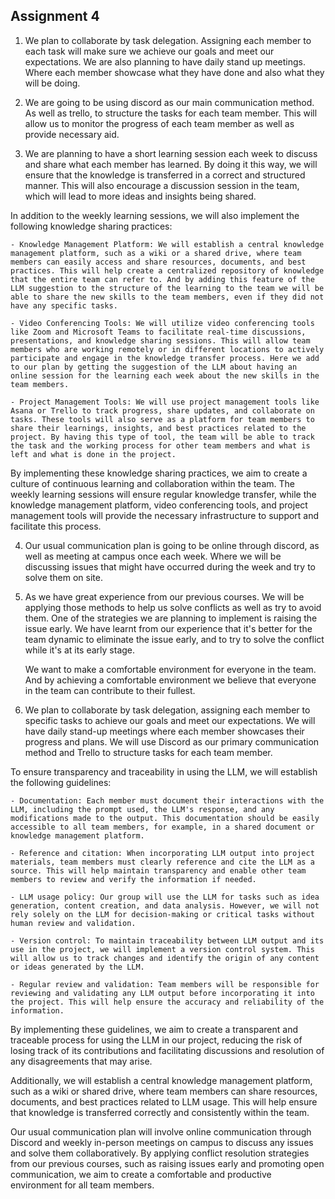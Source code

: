 ## Assignment 4

1. We plan to collaborate by task delegation. Assigning each member to each task will make sure we achieve our goals and meet our expectations. We are also planning to have daily stand up meetings. Where each member showcase what they have done and also what they will be doing. 

2. We are going to be using discord as our main communication method. As well as trello, to structure the tasks for each team member. This will allow us to monitor the progress of each team member as well as provide necessary aid. 

3. We are planning to have a short learning session each week to discuss and share what each member has learned. By doing it this way, we will ensure that the knowledge is transferred in a correct and structured manner. This will also encourage a discussion session in the team, which will lead to more ideas and insights being shared.

In addition to the weekly learning sessions, we will also implement the following knowledge sharing practices:
 
    - Knowledge Management Platform: We will establish a central knowledge management platform, such as a wiki or a shared drive, where team members can easily access and share resources, documents, and best practices. This will help create a centralized repository of knowledge that the entire team can refer to. And by adding this feature of the LLM suggestion to the structure of the learning to the team we will be able to share the new skills to the team members, even if they did not have any specific tasks.

    - Video Conferencing Tools: We will utilize video conferencing tools like Zoom and Microsoft Teams to facilitate real-time discussions, presentations, and knowledge sharing sessions. This will allow team members who are working remotely or in different locations to actively participate and engage in the knowledge transfer process. Here we add to our plan by getting the suggestion of the LLM about having an online session for the learning each week about the new skills in the team members.
 
    - Project Management Tools: We will use project management tools like Asana or Trello to track progress, share updates, and collaborate on tasks. These tools will also serve as a platform for team members to share their learnings, insights, and best practices related to the project. By having this type of tool, the team will be able to track the task and the working process for other team members and what is left and what is done in the project.

By implementing these knowledge sharing practices, we aim to create a culture of continuous learning and collaboration within the team. The weekly learning sessions will ensure regular knowledge transfer, while the knowledge management platform, video conferencing tools, and project management tools will provide the necessary infrastructure to support and facilitate this process.

4. Our usual communication plan is going to be online through discord, as well as meeting at campus once each week. Where we will be discussing issues that might have occurred during the week and try to solve them on site. 

5. As we have great experience from our previous courses. We will be applying those methods to help us solve conflicts as well as try to avoid them. One of the strategies we are planning to implement is raising the issue early. We have learnt from our experience that it's better for the team dynamic to eliminate the issue early, and to try to solve the conflict while it's at its early stage.

    We want to make a comfortable environment for everyone in the team. And by achieving a comfortable environment we believe that everyone in the team can contribute to their fullest.

6. We plan to collaborate by task delegation, assigning each member to specific tasks to achieve our goals and meet our expectations. We will have daily stand-up meetings where each member showcases their progress and plans. We will use Discord as our primary communication method and Trello to structure tasks for each team member.

To ensure transparency and traceability in using the LLM, we will establish the following guidelines:

    - Documentation: Each member must document their interactions with the LLM, including the prompt used, the LLM's response, and any modifications made to the output. This documentation should be easily accessible to all team members, for example, in a shared document or knowledge management platform.

    - Reference and citation: When incorporating LLM output into project materials, team members must clearly reference and cite the LLM as a source. This will help maintain transparency and enable other team members to review and verify the information if needed.

    - LLM usage policy: Our group will use the LLM for tasks such as idea generation, content creation, and data analysis. However, we will not rely solely on the LLM for decision-making or critical tasks without human review and validation.

    - Version control: To maintain traceability between LLM output and its use in the project, we will implement a version control system. This will allow us to track changes and identify the origin of any content or ideas generated by the LLM.

    - Regular review and validation: Team members will be responsible for reviewing and validating any LLM output before incorporating it into the project. This will help ensure the accuracy and reliability of the information.

By implementing these guidelines, we aim to create a transparent and traceable process for using the LLM in our project, reducing the risk of losing track of its contributions and facilitating discussions and resolution of any disagreements that may arise.

Additionally, we will establish a central knowledge management platform, such as a wiki or shared drive, where team members can share resources, documents, and best practices related to LLM usage. This will help ensure that knowledge is transferred correctly and consistently within the team.

Our usual communication plan will involve online communication through Discord and weekly in-person meetings on campus to discuss any issues and solve them collaboratively. By applying conflict resolution strategies from our previous courses, such as raising issues early and promoting open communication, we aim to create a comfortable and productive environment for all team members.

